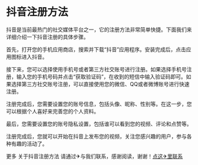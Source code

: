 # 抖音注册方法

抖音是当前最热门的社交媒体平台之一，它的注册方法非常简单快捷。下面我们来详细介绍一下抖音注册的具体步骤。

首先，打开您的手机应用商店，搜索并下载“抖音”应用程序。安装完成后，点击应用图标进入抖音。

接下来，您可以选择使用手机号或者第三方社交账号进行注册。如果选择手机号注册，输入您的手机号码并点击“获取验证码”，在收到的短信中输入验证码即可。如果选择第三方社交账号注册，可以直接使用您的微信、QQ或者微博账号进行快速注册。

注册完成后，您需要设置您的账号信息，包括头像、昵称、性别等。在这一步，您可以根据个人喜好来完善您的个人资料。

最后，您需要设置您的账号隐私设置，包括谁可以看到您的视频、评论和点赞等。

注册完成后，您就可以开始在抖音上发布您的视频，关注您感兴趣的用户，参与各种有趣的活动了。

更多 关于抖音注册方法 请通过✈与我们联系，感谢阅读，谢谢！[点这✈里联系](https://www.k02.cc)